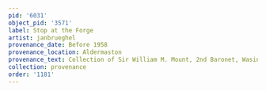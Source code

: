 ```yaml
---
pid: '6031'
object_pid: '3571'
label: Stop at the Forge
artist: janbrueghel
provenance_date: Before 1958
provenance_location: Aldermaston
provenance_text: Collection of Sir William M. Mount, 2nd Baronet, Wasing Place
collection: provenance
order: '1181'
---
```

